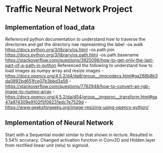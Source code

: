 # Traffic Neural Network Project
## Implementation of load_data
Referenced python documentation to understand how to traverse the directories and get the directory nae representing the label
-os.walk https://docs.python.org/3/library/os.html
-os.path.join https://docs.python.org/3/library/os.path.html
-os.path.basename https://stackoverflow.com/questions/3925096/how-to-get-only-the-last-part-of-a-path-in-python
Referenced the following to understand how to load images as numpy array and resize images
-https://docs.opencv.org/4.5.2/d4/da8/group__imgcodecs.html#ga288b8b3da0892bd651fce07b3bbd3a56
-https://stackoverflow.com/questions/7762948/how-to-convert-an-rgb-image-to-numpy-array
-https://docs.opencv.org/4.5.2/da/d54/group__imgproc__transform.html#ga47a974309e9102f5f08231edc7e7529d
-https://www.geeksforgeeks.org/image-resizing-using-opencv-python/
## Implementation of Neural Network
Start with a Sequential model similar to that shown in lecture. Resulted in 5.54% accuracy.
Changed activation function in Conv2D and Hidden layer from rectified linear unit (relu) to sigmoid.